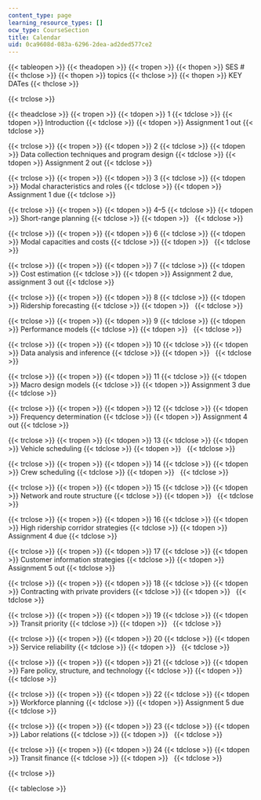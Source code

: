 ```yaml
---
content_type: page
learning_resource_types: []
ocw_type: CourseSection
title: Calendar
uid: 0ca9608d-083a-6296-2dea-ad2ded577ce2
---
```


{{< tableopen >}}
{{< theadopen >}}
{{< tropen >}}
{{< thopen >}}
SES #
{{< thclose >}}
{{< thopen >}}
topics
{{< thclose >}}
{{< thopen >}}
KEY DATes
{{< thclose >}}

{{< trclose >}}

{{< theadclose >}}
{{< tropen >}}
{{< tdopen >}}
1
{{< tdclose >}}
{{< tdopen >}}
Introduction
{{< tdclose >}}
{{< tdopen >}}
Assignment 1 out
{{< tdclose >}}

{{< trclose >}}
{{< tropen >}}
{{< tdopen >}}
2
{{< tdclose >}}
{{< tdopen >}}
Data collection techniques and program design
{{< tdclose >}}
{{< tdopen >}}
Assignment 2 out
{{< tdclose >}}

{{< trclose >}}
{{< tropen >}}
{{< tdopen >}}
3
{{< tdclose >}}
{{< tdopen >}}
Modal characteristics and roles
{{< tdclose >}}
{{< tdopen >}}
Assignment 1 due
{{< tdclose >}}

{{< trclose >}}
{{< tropen >}}
{{< tdopen >}}
4–5
{{< tdclose >}}
{{< tdopen >}}
Short-range planning
{{< tdclose >}}
{{< tdopen >}}
 
{{< tdclose >}}

{{< trclose >}}
{{< tropen >}}
{{< tdopen >}}
6
{{< tdclose >}}
{{< tdopen >}}
Modal capacities and costs
{{< tdclose >}}
{{< tdopen >}}
 
{{< tdclose >}}

{{< trclose >}}
{{< tropen >}}
{{< tdopen >}}
7
{{< tdclose >}}
{{< tdopen >}}
Cost estimation
{{< tdclose >}}
{{< tdopen >}}
Assignment 2 due, assignment 3 out
{{< tdclose >}}

{{< trclose >}}
{{< tropen >}}
{{< tdopen >}}
8
{{< tdclose >}}
{{< tdopen >}}
Ridership forecasting
{{< tdclose >}}
{{< tdopen >}}
 
{{< tdclose >}}

{{< trclose >}}
{{< tropen >}}
{{< tdopen >}}
9
{{< tdclose >}}
{{< tdopen >}}
Performance models
{{< tdclose >}}
{{< tdopen >}}
 
{{< tdclose >}}

{{< trclose >}}
{{< tropen >}}
{{< tdopen >}}
10
{{< tdclose >}}
{{< tdopen >}}
Data analysis and inference
{{< tdclose >}}
{{< tdopen >}}
 
{{< tdclose >}}

{{< trclose >}}
{{< tropen >}}
{{< tdopen >}}
11
{{< tdclose >}}
{{< tdopen >}}
Macro design models
{{< tdclose >}}
{{< tdopen >}}
Assignment 3 due
{{< tdclose >}}

{{< trclose >}}
{{< tropen >}}
{{< tdopen >}}
12
{{< tdclose >}}
{{< tdopen >}}
Frequency determination
{{< tdclose >}}
{{< tdopen >}}
Assignment 4 out
{{< tdclose >}}

{{< trclose >}}
{{< tropen >}}
{{< tdopen >}}
13
{{< tdclose >}}
{{< tdopen >}}
Vehicle scheduling
{{< tdclose >}}
{{< tdopen >}}
 
{{< tdclose >}}

{{< trclose >}}
{{< tropen >}}
{{< tdopen >}}
14
{{< tdclose >}}
{{< tdopen >}}
Crew scheduling
{{< tdclose >}}
{{< tdopen >}}
 
{{< tdclose >}}

{{< trclose >}}
{{< tropen >}}
{{< tdopen >}}
15
{{< tdclose >}}
{{< tdopen >}}
Network and route structure
{{< tdclose >}}
{{< tdopen >}}
 
{{< tdclose >}}

{{< trclose >}}
{{< tropen >}}
{{< tdopen >}}
16
{{< tdclose >}}
{{< tdopen >}}
High ridership corridor strategies
{{< tdclose >}}
{{< tdopen >}}
Assignment 4 due
{{< tdclose >}}

{{< trclose >}}
{{< tropen >}}
{{< tdopen >}}
17
{{< tdclose >}}
{{< tdopen >}}
Customer information strategies
{{< tdclose >}}
{{< tdopen >}}
Assignment 5 out
{{< tdclose >}}

{{< trclose >}}
{{< tropen >}}
{{< tdopen >}}
18
{{< tdclose >}}
{{< tdopen >}}
Contracting with private providers
{{< tdclose >}}
{{< tdopen >}}
 
{{< tdclose >}}

{{< trclose >}}
{{< tropen >}}
{{< tdopen >}}
19
{{< tdclose >}}
{{< tdopen >}}
Transit priority
{{< tdclose >}}
{{< tdopen >}}
 
{{< tdclose >}}

{{< trclose >}}
{{< tropen >}}
{{< tdopen >}}
20
{{< tdclose >}}
{{< tdopen >}}
Service reliability
{{< tdclose >}}
{{< tdopen >}}
 
{{< tdclose >}}

{{< trclose >}}
{{< tropen >}}
{{< tdopen >}}
21
{{< tdclose >}}
{{< tdopen >}}
Fare policy, structure, and technology
{{< tdclose >}}
{{< tdopen >}}
 
{{< tdclose >}}

{{< trclose >}}
{{< tropen >}}
{{< tdopen >}}
22
{{< tdclose >}}
{{< tdopen >}}
Workforce planning
{{< tdclose >}}
{{< tdopen >}}
Assignment 5 due
{{< tdclose >}}

{{< trclose >}}
{{< tropen >}}
{{< tdopen >}}
23
{{< tdclose >}}
{{< tdopen >}}
Labor relations
{{< tdclose >}}
{{< tdopen >}}
 
{{< tdclose >}}

{{< trclose >}}
{{< tropen >}}
{{< tdopen >}}
24
{{< tdclose >}}
{{< tdopen >}}
Transit finance
{{< tdclose >}}
{{< tdopen >}}
 
{{< tdclose >}}

{{< trclose >}}

{{< tableclose >}}